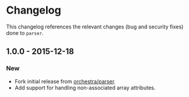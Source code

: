 # Changelog

This changelog references the relevant changes (bug and security fixes) done to `parser`.

## 1.0.0 - 2015-12-18

### New

* Fork initial release from [orchestra/parser](https://github.com/orchestral/parser).
* Add support for handling non-associated array attributes.
